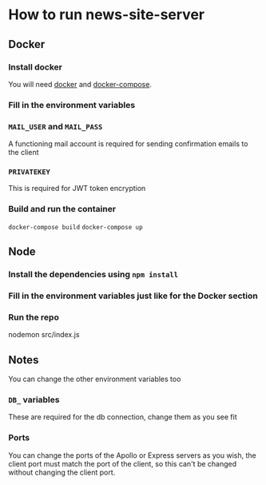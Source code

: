# How to run news-site-server

## Docker

### Install docker

You will need [docker](https://docs.docker.com/get-started/overview/) and [docker-compose](https://docs.docker.com/compose/).

### Fill in the environment variables

### `MAIL_USER` and `MAIL_PASS`

A functioning mail account is required for sending confirmation emails to the client

### `PRIVATEKEY`

This is required for JWT token encryption

### Build and run the container

`docker-compose build`
`docker-compose up`

## Node

### Install the dependencies using `npm install`

### Fill in the environment variables just like for the Docker section

### Run the repo

nodemon src/index.js

## Notes

You can change the other environment variables too

### `DB_` variables

These are required for the db connection, change them as you see fit

### Ports

You can change the ports of the Apollo or Express servers as you wish, the client port must match the port of the client, so this can't be changed without changing the client port.
